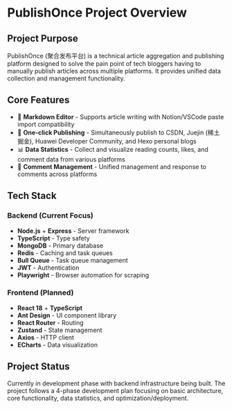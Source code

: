 # PublishOnce Project Overview

## Project Purpose
PublishOnce (聚合发布平台) is a technical article aggregation and publishing platform designed to solve the pain point of tech bloggers having to manually publish articles across multiple platforms. It provides unified data collection and management functionality.

## Core Features
- 📝 **Markdown Editor** - Supports article writing with Notion/VSCode paste import compatibility
- 🚀 **One-click Publishing** - Simultaneously publish to CSDN, Juejin (稀土掘金), Huawei Developer Community, and Hexo personal blogs
- 📊 **Data Statistics** - Collect and visualize reading counts, likes, and comment data from various platforms
- 💬 **Comment Management** - Unified management and response to comments across platforms

## Tech Stack

### Backend (Current Focus)
- **Node.js** + **Express** - Server framework
- **TypeScript** - Type safety
- **MongoDB** - Primary database
- **Redis** - Caching and task queues
- **Bull Queue** - Task queue management
- **JWT** - Authentication
- **Playwright** - Browser automation for scraping

### Frontend (Planned)
- **React 18** + **TypeScript**
- **Ant Design** - UI component library
- **React Router** - Routing
- **Zustand** - State management
- **Axios** - HTTP client
- **ECharts** - Data visualization

## Project Status
Currently in development phase with backend infrastructure being built. The project follows a 4-phase development plan focusing on basic architecture, core functionality, data statistics, and optimization/deployment.